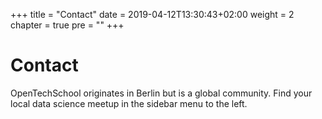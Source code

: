 +++
title = "Contact"
date = 2019-04-12T13:30:43+02:00
weight = 2
chapter = true
pre = ""
+++

# Contact

OpenTechSchool originates in Berlin but is a global community. Find your local
data science meetup in the sidebar menu to the left.
